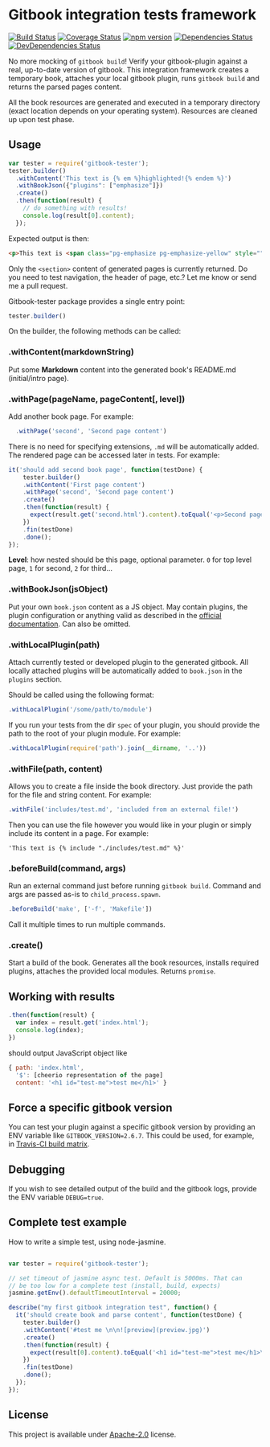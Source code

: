 # Gitbook integration tests framework

[![Build Status](https://travis-ci.org/todvora/gitbook-tester.svg?branch=master)](https://travis-ci.org/todvora/gitbook-tester)
[![Coverage Status](https://coveralls.io/repos/github/todvora/gitbook-tester/badge.svg?branch=master)](https://coveralls.io/github/todvora/gitbook-tester?branch=master)
[![npm version](https://badge.fury.io/js/gitbook-tester.svg)](https://badge.fury.io/js/gitbook-tester)
[![Dependencies Status](https://david-dm.org/todvora/gitbook-tester/status.svg)](https://david-dm.org/todvora/gitbook-tester/)
[![DevDependencies Status](https://david-dm.org/todvora/gitbook-tester/dev-status.svg)](https://david-dm.org/todvora/gitbook-tester/#info=devDependencies)

No more mocking of ```gitbook build```! Verify your gitbook-plugin against a real, up-to-date
version of gitbook. This integration framework creates a temporary book, attaches your local gitbook plugin, runs ```gitbook build``` and returns the parsed pages content.

All the book resources are generated and executed in a temporary directory (exact location
  depends on your operating system). Resources are cleaned up upon test phase.

## Usage

```js
var tester = require('gitbook-tester');
tester.builder()
  .withContent('This text is {% em %}highlighted!{% endem %}')
  .withBookJson({"plugins": ["emphasize"]})
  .create()
  .then(function(result) {
    // do something with results!
    console.log(result[0].content);
  });
```
Expected output is then:
```html
<p>This text is <span class="pg-emphasize pg-emphasize-yellow" style="">highlighted !</span></p>
```
Only the ```<section>``` content of generated pages is currently returned. Do you need
to test navigation, the header of page, etc.? Let me know or send me a pull request.

Gitbook-tester package provides a single entry point:

```js
tester.builder()
```

On the builder, the following methods can be called:

### .withContent(markdownString)
Put some **Markdown** content into the generated book's README.md (initial/intro page).

### .withPage(pageName, pageContent[, level])
Add another book page. For example:
```js
  .withPage('second', 'Second page content')
```
There is no need for specifying extensions, ```.md``` will be automatically added.
The rendered page can be accessed later in tests. For example:
```js
it('should add second book page', function(testDone) {
    tester.builder()
    .withContent('First page content')
    .withPage('second', 'Second page content')
    .create()
    .then(function(result) {
      expect(result.get('second.html').content).toEqual('<p>Second page content</p>');
    })
    .fin(testDone)
    .done();
});
```

**Level**: how nested should be this page, optional parameter. ```0``` for top level page, ```1``` for second, ```2``` for third...

### .withBookJson(jsObject)
Put your own ```book.json``` content as a JS object. May contain plugins,
the plugin configuration or anything valid as described in the [official documentation](http://help.gitbook.com/format/configuration.html).
Can also be omitted.

### .withLocalPlugin(path)
Attach currently tested or developed plugin to the generated gitbook. All locally attached plugins will be automatically added
 to ```book.json``` in the ```plugins``` section.

Should be called
using the following format:
```js
.withLocalPlugin('/some/path/to/module')
```
If you run your tests from the dir ```spec``` of your plugin, you should provide the
path to the root of your plugin module. For example:
```js
.withLocalPlugin(require('path').join(__dirname, '..'))
```

### .withFile(path, content)
Allows you to create a file inside the book directory. Just provide the path for the file and string content. For example:

```js
.withFile('includes/test.md', 'included from an external file!')
```
Then you can use the file however you would like in your plugin or simply include its content in a page. For example:

```
'This text is {% include "./includes/test.md" %}'
```

### .beforeBuild(command, args)
Run an external command just before running ```gitbook build```. Command and args are passed as-is to ```child_process.spawn```.

```js
.beforeBuild('make', ['-f', 'Makefile'])
```

Call it multiple times to run multiple commands.

### .create()
Start a build of the book. Generates all the book resources, installs required
plugins, attaches the provided local modules. Returns ```promise```.


## Working with results

```js
.then(function(result) {
  var index = result.get('index.html');
  console.log(index);  
})
```
should output JavaScript object like
```js
{ path: 'index.html',
  '$': [cheerio representation of the page]
  content: '<h1 id="test-me">test me</h1>' }

```

## Force a specific gitbook version
You can test your plugin against a specific gitbook version by providing an ENV variable like ```GITBOOK_VERSION=2.6.7```. This could be used, for example, in [Travis-CI build matrix](https://docs.travis-ci.com/user/customizing-the-build/#Build-Matrix).

## Debugging
If you wish to see detailed output of the build and the gitbook logs, provide the ENV variable ```DEBUG=true```.

## Complete test example
How to write a simple test, using node-jasmine.
```js

var tester = require('gitbook-tester');

// set timeout of jasmine async test. Default is 5000ms. That can
// be too low for a complete test (install, build, expects)
jasmine.getEnv().defaultTimeoutInterval = 20000;

describe("my first gitbook integration test", function() {
  it('should create book and parse content', function(testDone) {
    tester.builder()
    .withContent('#test me \n\n![preview](preview.jpg)')
    .create()
    .then(function(result) {
      expect(result[0].content).toEqual('<h1 id="test-me">test me</h1>\n<p><img src="preview.jpg" alt="preview"></p>');
    })
    .fin(testDone)
    .done();
  });
});
```

## License
This project is available under [Apache-2.0](http://choosealicense.com/licenses/apache-2.0/) license.
